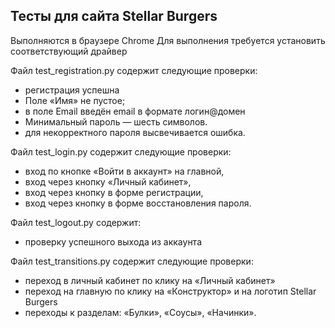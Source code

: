 ## Тесты для сайта Stellar Burgers
Выполняются в браузере Chrome
Для выполнения требуется установить соответствующий драйвер

Файл test_registration.py содержит следующие проверки:
- регистрация успешна
- Поле «Имя» не пустое; 
- в поле Email введён email в формате логин@домен
- Минимальный пароль — шесть символов.
- для некорректного пароля высвечивается ошибка.

Файл test_login.py содержит следующие проверки:
- вход по кнопке «Войти в аккаунт» на главной,
- вход через кнопку «Личный кабинет»,
- вход через кнопку в форме регистрации,
- вход через кнопку в форме восстановления пароля.

Файл test_logout.py содержит:
- проверку успешного выхода из аккаунта

Файл test_transitions.py содержит следующие проверки:
- переход в личный кабинет по клику на «Личный кабинет»
- переход на главную по клику на «Конструктор» и на логотип Stellar Burgers
- переходы к разделам: «Булки», «Соусы», «Начинки».
